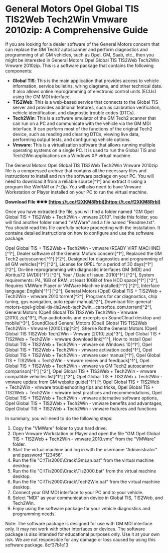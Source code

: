 # General Motors Opel Global TIS TIS2Web Tech2Win Vmware 2010zip: A Comprehensive Guide
 
If you are looking for a dealer software of the General Motors concern that can replace the GM Tech2 autoscanner and perform diagnostics and programming of all GM vehicles, such as Opel, GM, Saab, etc., then you might be interested in General Motors Opel Global TIS TIS2Web Tech2Win Vmware 2010zip. This is a software package that contains the following components:
 
- **Global TIS**: This is the main application that provides access to vehicle information, service bulletins, wiring diagrams, and other technical data. It also allows online reprogramming of electronic control units (ECUs) using the GM MDI interface.
- **TIS2Web**: This is a web-based service that connects to the Global TIS server and provides additional features, such as calibration verification, vehicle identification, and diagnostic trouble codes (DTCs).
- **Tech2Win**: This is a software emulator of the GM Tech2 scanner that can run on a PC and communicate with the vehicle via the GM MDI interface. It can perform most of the functions of the original Tech2 device, such as reading and clearing DTCs, viewing live data, performing output tests, and configuring vehicle options.
- **Vmware**: This is a virtualization software that allows running multiple operating systems on a single PC. It is used to run the Global TIS and Tech2Win applications on a Windows XP virtual machine.

The General Motors Opel Global TIS TIS2Web Tech2Win Vmware 2010zip file is a compressed archive that contains all the necessary files and instructions to install and run the software package on your PC. You will need to download it from a reliable source[^1^] and extract it using a program like WinRAR or 7-Zip. You will also need to have Vmware Workstation or Player installed on your PC to run the virtual machine.
 
**Download File ✵✵✵ [https://t.co/f2XKM8RrbI](https://t.co/f2XKM8RrbI)**


 
Once you have extracted the file, you will find a folder named "GM Opel Global TIS + TIS2Web + Tech2Win - vmware 2010". Inside this folder, you will find another folder named "VMWare" and a file named "Readme.txt". You should read this file carefully before proceeding with the installation. It contains detailed instructions on how to configure and use the software package.
 
Opel Global TIS + TIS2Web + Tech2Win - vmware (READY VIRT MACHINE)[^1^],  Dealer software of the General Motors concern[^1^],  Replaced the GM Tech2 autoscanner[^1^] [^2^],  Designed for diagnostics and programming of all GM vehicles[^1^] [^2^],  License for OPEL for a period of 30 days[^1^] [^2^],  On-line reprogramming with diagnostic interfaces GM (MDI) and Abritus72 (AVDI)[^1^] [^2^],  Year / Date of Issue: 2010[^1^] [^2^],  System requirements: P4, 1GB of RAM, at least 10GB of free HDD space[^1^] [^2^],  Requires VMWare Player or VMWare Machine installed[^1^] [^2^],  Interface language: English[^1^] [^2^],  General Motors (Opel) Global TIS + TIS2Web + Tech2Win - vmware 2010 torrent[^2^],  Programs for car diagnostics, chip tuning, gps navigation, auto repair manual[^2^],  Download file: general-motors-opel-global-tis-tis2web-tech2win\_\_carsoftos\_com.torrent[^2^],  General Motors (Opel) Global TIS TIS2Web Tech2Win - Vmware [2010].zip[^3^],  Play audiobooks and excerpts on SoundCloud desktop and mobile[^3^],  SoundCloud General Motors (Opel) Global TIS TIS2Web Tech2Win - Vmware [2010].zip[^3^],  Sherrie Rothe General Motors (Opel) Global TIS TIS2Web Tech2Win - Vmware [2010].zip[^3^],  Opel Global TIS + TIS2Web + Tech2Win - vmware download link[^1^],  How to install Opel Global TIS + TIS2Web + Tech2Win - vmware on Windows 10[^1^],  Opel Global TIS + TIS2Web + Tech2Win - vmware activation code[^1^],  Opel Global TIS + TIS2Web + Tech2Win - vmware user manual[^1^],  Opel Global TIS + TIS2Web + Tech2Win - vmware review and feedback[^1^],  Opel Global TIS + TIS2Web + Tech2Win - vmware vs GM Tech2 autoscanner comparison[^1^] [^2^],  Opel Global TIS + TIS2Web + Tech2Win - vmware compatible vehicles list[^1^] [^2^],  Opel Global TIS + TIS2Web + Tech2Win - vmware update from GM website guide[^1^] [^,  Opel Global TIS + TIS2Web + Tech2Win - vmware troubleshooting tips and tricks,  Opel Global TIS + TIS2Web + Tech2Win - vmware best practices and recommendations,  Opel Global TIS + TIS2Web + Tech2Win - vmware alternative software options,  Opel Global TIS + TIS2Web + Tech2Win - vmware benefits and advantages,  Opel Global TIS + TIS2Web + Tech2Win - vmware features and functions
 
In summary, you will need to do the following steps:

1. Copy the "VMWare" folder to your hard drive.
2. Open Vmware Workstation or Player and open the file "GM Opel Global TIS + TIS2Web + Tech2Win - vmware 2010.vmx" from the "VMWare" folder.
3. Start the virtual machine and log in with the username "Administrator" and password "123456".
4. Run the file "C:\Tis2000\Crack\GmLan.bat" from the virtual machine desktop.
5. Run the file "C:\Tis2000\Crack\Tis2000.bat" from the virtual machine desktop.
6. Run the file "C:\Tis2000\Crack\Tech2Win.bat" from the virtual machine desktop.
7. Connect your GM MDI interface to your PC and to your vehicle.
8. Select "MDI" as your communication device in Global TIS, TIS2Web, and Tech2Win.
9. Enjoy using the software package for your vehicle diagnostics and programming needs.

Note: The software package is designed for use with GM MDI interface only. It may not work with other interfaces or devices. The software package is also intended for educational purposes only. Use it at your own risk. We are not responsible for any damage or loss caused by using this software package.
 8cf37b1e13
 
